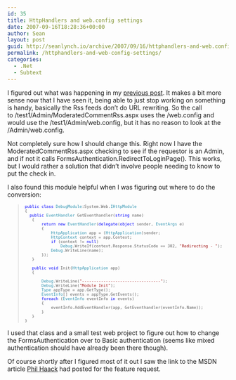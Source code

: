 ```yaml
---
id: 35
title: HttpHandlers and web.config settings
date: 2007-09-16T18:28:36+00:00
author: Sean
layout: post
guid: http://seanlynch.io/archive/2007/09/16/httphandlers-and-web.config-settings.aspx
permalink: /httphandlers-and-web-config-settings/
categories:
  - .Net
  - Subtext
---
```

I figured out what was happening in my [previous post](/httphandlers-and-directory-authenticationhttpmodules "HttpHandlers and directory authentication/HttpModules"). It makes a bit more sense now that I have seen it, being able to just stop working on something is handy, basically the Rss feeds don&#8217;t do URL rewriting. So the call to /test1/Admin/ModeratedCommentRss.aspx uses the /web.config and would use the /test1/Admin/web.config, but it has no reason to look at the /Admin/web.config. 

Not completely sure how I should change this. Right now I have the ModeratedCommentRss.aspx checking to see if the requestor is an Admin, and if not it calls FormsAuthentication.RedirectToLoginPage(). This works, but I would rather a solution that didn&#8217;t involve people needing to know to put the check in.

I also found this module helpful when I was figuring out where to do the conversion:  

> <pre class="code"><font size="1"><span style="COLOR: rgb(0,0,255)">public</span> <span style="COLOR: rgb(0,0,255)">class</span> <span style="COLOR: rgb(43,145,175)">DebugModule</span>:System.Web.</font><font size="1"><span style="COLOR: rgb(43,145,175)">IHttpModule
></span>{
>   <span style="COLOR: rgb(0,0,255)">public</span> <span style="COLOR: rgb(43,145,175)">EventHandler</span> GetEventhandler(<span style="COLOR: rgb(0,0,255)">string</span> name)
>    {
>        <span style="COLOR: rgb(0,0,255)">return</span> <span style="COLOR: rgb(0,0,255)">new</span> <span style="COLOR: rgb(43,145,175)">EventHandler</span>(<span style="COLOR: rgb(0,0,255)">delegate</span>(<span style="COLOR: rgb(0,0,255)">object</span> sender, <span style="COLOR: rgb(43,145,175)">EventArgs</span> e)
>        {
>            <span style="COLOR: rgb(43,145,175)">HttpApplication</span> app = (<span style="COLOR: rgb(43,145,175)">HttpApplication</span>)sender;
>            <span style="COLOR: rgb(43,145,175)">HttpContext</span> context = app.Context;
>            <span style="COLOR: rgb(0,0,255)">if</span> (context != <span style="COLOR: rgb(0,0,255)">null</span>)
>                <span style="COLOR: rgb(43,145,175)">Debug</span>.WriteIf(context.Response.StatusCode == 302, <span style="COLOR: rgb(163,21,21)">"Redirecting - "</span>);
>            <span style="COLOR: rgb(43,145,175)">Debug</span>.WriteLine(name);
>        });
>    }
>
>    <span style="COLOR: rgb(0,0,255)">public</span> <span style="COLOR: rgb(0,0,255)">void</span> Init(<span style="COLOR: rgb(43,145,175)">HttpApplication</span> app)
>    {
>
>        <span style="COLOR: rgb(43,145,175)">Debug</span>.WriteLine(<span style="COLOR: rgb(163,21,21)">"---------------------------------"</span>);
>        <span style="COLOR: rgb(43,145,175)">Debug</span>.WriteLine(<span style="COLOR: rgb(163,21,21)">"Module Init"</span>);
>        <span style="COLOR: rgb(43,145,175)">Type</span> appType = app.GetType();
>        <span style="COLOR: rgb(43,145,175)">EventInfo</span>[] events = appType.GetEvents();
>        <span style="COLOR: rgb(0,0,255)">foreach</span> (<span style="COLOR: rgb(43,145,175)">EventInfo</span> eventInfo <span style="COLOR: rgb(0,0,255)">in</span> events)
>        {
>            eventInfo.AddEventHandler(app, GetEventhandler(eventInfo.Name));
>        }
>    }
>}</font></pre>

[](http://11011.net/software/vspaste)I used that class and a small test web project to figure out how to change the FormsAuthentication over to Basic authentication (seems like mixed authentication should have already been there though). 

Of course shortly after I figured most of it out I saw the link to the MSDN article [Phil Haack](http://haacked.com/) had posted for the feature request.


